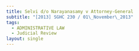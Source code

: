 ```yaml
---
title: Selvi d/o Narayanasamy v Attorney-General
subtitle: "[2013] SGHC 230 / 01\_November\_2013"
tags:
  - ADMINISTRATIVE LAW
  - Judicial Review
layout: single
---
```


